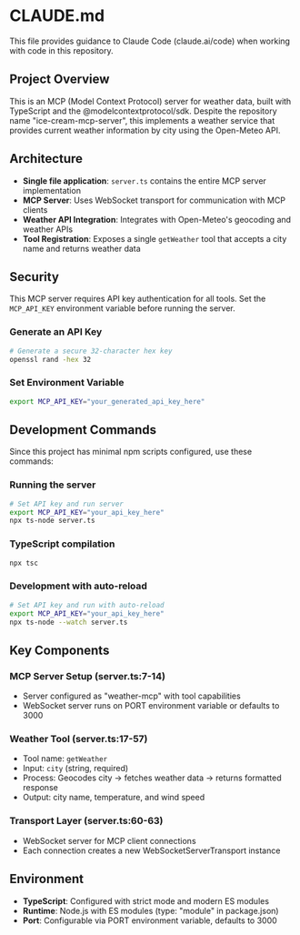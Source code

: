 # CLAUDE.md

This file provides guidance to Claude Code (claude.ai/code) when working with code in this repository.

## Project Overview

This is an MCP (Model Context Protocol) server for weather data, built with TypeScript and the @modelcontextprotocol/sdk. Despite the repository name "ice-cream-mcp-server", this implements a weather service that provides current weather information by city using the Open-Meteo API.

## Architecture

- **Single file application**: `server.ts` contains the entire MCP server implementation
- **MCP Server**: Uses WebSocket transport for communication with MCP clients
- **Weather API Integration**: Integrates with Open-Meteo's geocoding and weather APIs
- **Tool Registration**: Exposes a single `getWeather` tool that accepts a city name and returns weather data

## Security

This MCP server requires API key authentication for all tools. Set the `MCP_API_KEY` environment variable before running the server.

### Generate an API Key
```bash
# Generate a secure 32-character hex key
openssl rand -hex 32
```

### Set Environment Variable
```bash
export MCP_API_KEY="your_generated_api_key_here"
```

## Development Commands

Since this project has minimal npm scripts configured, use these commands:

### Running the server
```bash
# Set API key and run server
export MCP_API_KEY="your_api_key_here"
npx ts-node server.ts
```

### TypeScript compilation
```bash
npx tsc
```

### Development with auto-reload
```bash
# Set API key and run with auto-reload
export MCP_API_KEY="your_api_key_here"
npx ts-node --watch server.ts
```

## Key Components

### MCP Server Setup (server.ts:7-14)
- Server configured as "weather-mcp" with tool capabilities
- WebSocket server runs on PORT environment variable or defaults to 3000

### Weather Tool (server.ts:17-57)
- Tool name: `getWeather`
- Input: `city` (string, required)
- Process: Geocodes city → fetches weather data → returns formatted response
- Output: city name, temperature, and wind speed

### Transport Layer (server.ts:60-63)
- WebSocket server for MCP client connections
- Each connection creates a new WebSocketServerTransport instance

## Environment

- **TypeScript**: Configured with strict mode and modern ES modules
- **Runtime**: Node.js with ES modules (type: "module" in package.json)
- **Port**: Configurable via PORT environment variable, defaults to 3000